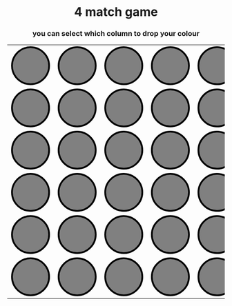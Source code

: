 

<!DOCTYPE html>
<html>
<head>

<style>
table{
 margin:auto;
 border-collapse:collapsed;
 
}
.one button{

width:90px;
height:90px;
background-color:gray;
margin:1px;
border:4px solid black;
border-radius:50%;

}
</style>


<script
  src="https://code.jquery.com/jquery-3.6.1.slim.min.js"
  integrity="sha256-w8CvhFs7iHNVUtnSP0YKEg00p9Ih13rlL9zGqvLdePA="
  crossorigin="anonymous"></script>

</head>
<body>

<h1 align="center">4 match game</h1>
<h3 align="center">you can select which column to drop your colour </h3>
<table class="one" align='center'>
<tr>
     <td><button type="button"></button></td>
<td><button type="button"></button></td>
<td><button type="button"></button></td>
<td><button type="button"></button></td>
<td><button type="button"></button></td>
<td><button type="button"></button></td>
<td><button type="button"></button></td></tr>
<tr>
     <td><button type="button"></button></td>
<td><button type="button"></button></td>
<td><button type="button"></button></td>
<td><button type="button"></button></td>
<td><button type="button"></button></td>
<td><button type="button"></button></td>
<td><button type="button"></button></td></tr>
<tr>
     <td><button typr="button"></button></td>
<td><button type="button"></button></td>
<td><button type="button"></button></td>
<td><button type="button"></button></td>
<td><button type="button"></button></td>
<td><button type="button"></button></td>
<td><button type="button"></button></td></tr>
<tr>
     <td><button type="button"></button></td>
<td><button type="button"></button></td>
<td><button type="button"></button></td>
<td><button type="button"></button></td>
<td><button type="button"></button></td>
<td><button type="button"></button></td>
<td><button type="button"></button></td></tr>
<tr>
     <td><button type="button"></button></td>
<td><button type="button"></button></td>
<td><button type="button"></button></td>
<td><button type="button"></button></td>
<td><button type="button"></button></td>
<td><button type="button"></button></td>
<td><button type="button"></button></td></tr>
<tr>
     <td><button type="button"></button></td>
<td><button type="button"></button></td>
<td><button type="button"></button></td>
<td><button type="button"></button></td>
<td><button type="button"></button></td>
<td><button type="button"></button></td>
<td><button type="button"></button></td></tr>

  
  
</table>
<script src="javascripts/main.js "></script>
</body>
</html>

